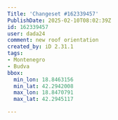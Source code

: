 ```yaml
---
Title: 'Changeset #162339457'
PublishDate: 2025-02-10T08:02:39Z
id: 162339457
user: dada24
comment: new roof orientation
created_by: iD 2.31.1
tags:
- Montenegro
- Budva
bbox:
  min_lon: 18.8463156
  min_lat: 42.2942008
  max_lon: 18.8470791
  max_lat: 42.2945117

---
```

